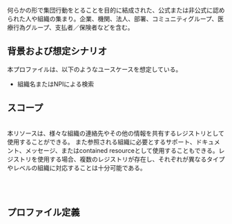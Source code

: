 <span style="color:;">何らかの形で集団行動をとることを目的に結成された、公式または非公式に認められた人や組織の集まり。企業、機関、法人、部署、コミュニティグループ、医療行為グループ、支払者／保険者などを含む。</span>

## 背景および想定シナリオ

本プロファイルは、以下のようなユースケースを想定している。

- 組織名またはNPIによる検索

## スコープ

<span style="color:;"><br/>
本リソースは、様々な組織の連絡先やその他の情報を共有するレジストリとして使用することができる。
また参照される組織に必要とするサポート、ドキュメント、メッセージ、またはcontained resourceとして使用することもできる。レジストリを使用する場合、複数のレジストリが存在し、それぞれが異なるタイプやレベルの組織に対応することは十分可能である。<br/><br/>

<br/>

## プロファイル定義